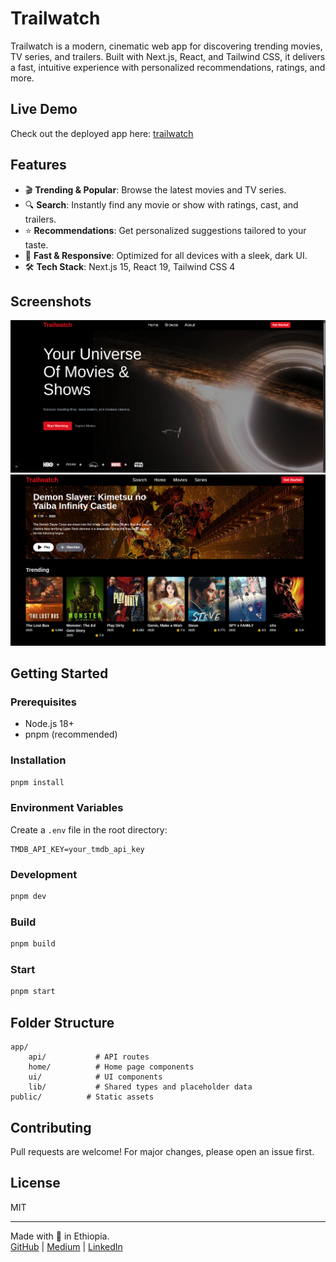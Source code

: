 # Trailwatch

Trailwatch is a modern, cinematic web app for discovering trending movies, TV series, and trailers. Built with Next.js, React, and Tailwind CSS, it delivers a fast, intuitive experience with personalized recommendations, ratings, and more.

## Live Demo

Check out the deployed app here: [trailwatch](https://trailwatch-mu.vercel.app/)

## Features

- 🎬 **Trending & Popular**: Browse the latest movies and TV series.
- 🔍 **Search**: Instantly find any movie or show with ratings, cast, and trailers.
- ⭐ **Recommendations**: Get personalized suggestions tailored to your taste.
- 🚀 **Fast & Responsive**: Optimized for all devices with a sleek, dark UI.
- 🛠️ **Tech Stack**: Next.js 15, React 19, Tailwind CSS 4

## Screenshots

![Landing](public/Trailwatch1.png)
![Home](public/Trailwatch3.png)

## Getting Started

### Prerequisites

- Node.js 18+
- pnpm (recommended)

### Installation

```sh
pnpm install
```

### Environment Variables

Create a `.env` file in the root directory:

```
TMDB_API_KEY=your_tmdb_api_key
```

### Development

```sh
pnpm dev
```

### Build

```sh
pnpm build
```

### Start

```sh
pnpm start
```

## Folder Structure

```
app/
	api/           # API routes
	home/          # Home page components
	ui/            # UI components
	lib/           # Shared types and placeholder data
public/          # Static assets
```

## Contributing

Pull requests are welcome! For major changes, please open an issue first.

## License

MIT

---

Made with 🤍 in Ethiopia.  
[GitHub](https://github.com/Kingestif) | [Medium](https://medium.com/@estifanos) | [LinkedIn](https://www.linkedin.com/in/estif/)
